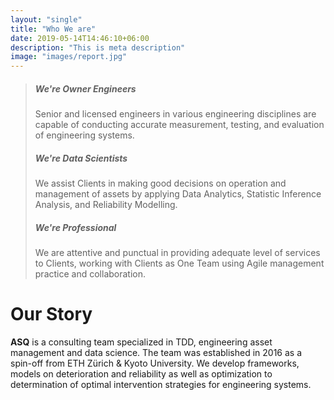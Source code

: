 ```yaml
---
layout: "single"
title: "Who We are"
date: 2019-05-14T14:46:10+06:00
description: "This is meta description"
image: "images/report.jpg"
---
```




<!-- # What We Stand For
We believe that for societies to thrive, we must all hold ourselves accountable for tomorrow. That means creating innovative solutions to the challenges the future will bring. It inspires us to stay curious, act locally, and think internationally. -->

> ##### We're Owner Engineers
> Senior and licensed engineers in various engineering disciplines are capable of conducting accurate measurement, testing, and evaluation of engineering systems.
> ##### We're Data Scientists
> We assist Clients in making good decisions on operation and management of assets by applying Data Analytics, Statistic Inference Analysis, and Reliability Modelling.
> ##### We're Professional
> We are attentive and punctual in providing adequate level of services to Clients, working with Clients as One Team using Agile management practice and collaboration.


# Our Story
**ASQ** is a consulting team specialized in TDD, engineering asset management and data science. The team was established in 2016 as a spin-off from ETH Zürich & Kyoto University. We develop frameworks, models on deterioration and reliability as well as optimization to determination of optimal intervention strategies for engineering systems.

<!-- # Our Market
SMAT focuses exclusively on business in Vietnam and the Philippines. -->
